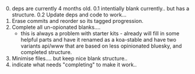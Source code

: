 
0. deps are currently 4 months old.
0.1 intentially blank currently.. but has a structure.
0.2 Update deps and code to work...
1. Erase commits and reorder so its tagged progression.
2. Complete all un-opionated blanks....
    - this is always a problem with starter kits - already will fill in some helpful parts and have it renamed as a koa-stable and have two variants api/www that are based on less opinionated bluesky, and completed structure. 
3. Minimise files.... but keep nice blank structure.. 
4. indicate what needs "completing" to make it work..

